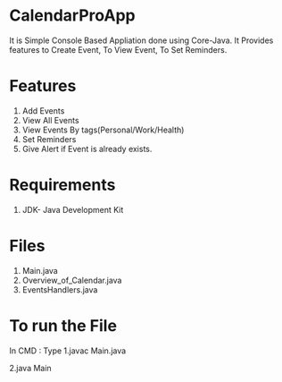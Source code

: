 # CalendarProApp

It is Simple Console Based Appliation done using Core-Java. It Provides features to Create Event, To View Event, To Set Reminders.

# Features
1. Add Events
2. View All Events
3. View Events By tags(Personal/Work/Health)
4. Set Reminders
5. Give Alert if Event is already exists.

# Requirements
1. JDK- Java Development Kit

# Files
1. Main.java
2. Overview_of_Calendar.java
3. EventsHandlers.java

# To run the File
In CMD :
Type
1.javac Main.java

2.java Main


